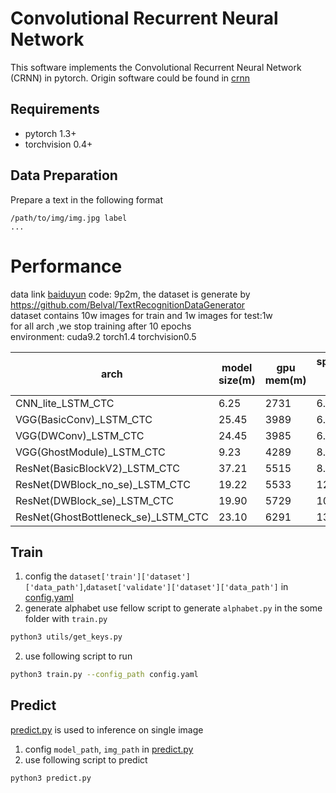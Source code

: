 Convolutional Recurrent Neural Network
======================================

This software implements the Convolutional Recurrent Neural Network (CRNN) in pytorch.
Origin software could be found in [crnn](https://github.com/bgshih/crnn)


## Requirements
* pytorch 1.3+
* torchvision 0.4+

## Data Preparation
Prepare a text in the following format
```
/path/to/img/img.jpg label
...
```

# Performance

data link [baiduyun]( https://pan.baidu.com/s/1w7KssjsOHbBTLtjaltLJ0w) code: 9p2m, the dataset is generate by  <https://github.com/Belval/TextRecognitionDataGenerator>  
dataset contains 10w images for train and 1w images for test:1w  
for all arch ,we stop training after 10 epochs  
environment: cuda9.2 torch1.4 torchvision0.5

| arch                    | model size(m)   | gpu mem(m) | speed(ms,avg of 100 inference)   | acc |
| ----------------------- | ------ | -------- | ------ | ------ |
| CNN_lite_LSTM_CTC | 6.25 | 2731     | 6.91ms | 0.8866 |
| VGG(BasicConv)_LSTM_CTC | 25.45 | 3989     | 6.63ms | 0.9531 |
| VGG(DWConv)_LSTM_CTC | 24.45 | 3985     | 6.47ms | 0.893 |
| VGG(GhostModule)_LSTM_CTC | 9.23 | 4289     | 8.13ms | 0.04 |
| ResNet(BasicBlockV2)_LSTM_CTC | 37.21 | 5515     | 8.6ms | 0.9608|
| ResNet(DWBlock_no_se)_LSTM_CTC | 19.22 | 5533     | 12ms | 0.9566|
| ResNet(DWBlock_se)_LSTM_CTC | 19.90 |   5729   | 10ms | 0.9559 |
| ResNet(GhostBottleneck_se)_LSTM_CTC | 23.10 | 6291     | 13ms | 0.97|


## Train

1. config the `dataset['train']['dataset']['data_path']`,`dataset['validate']['dataset']['data_path']` in [config.yaml](config/icdar2015.yaml)
2. generate alphabet
  use fellow script to generate `alphabet.py` in the some folder with `train.py` 
```sh
python3 utils/get_keys.py
```
2. use following script to run
```sh
python3 train.py --config_path config.yaml
```

## Predict 
[predict.py](predict.py) is used to inference on single image

1. config `model_path`, `img_path` in [predict.py](predict.py)
2. use following script to predict
```sh
python3 predict.py
```